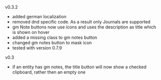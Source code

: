 v0.3.2
  - added german localization
  - removed dnd specific code. As a result only Journals are supported
  - gm Note buttons now use icons and uses the description as title which is shown on hover
  - added a missing class to gm notes button
  - changed gm notes button to mask icon
  - tested with version 0.7.9

v0.3
  - if an entity has gm notes, the title button will now show a checked clipboard, rather then an empty one
